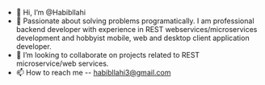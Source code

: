- 👋 Hi, I’m @Habibllahi
- 👀 Passionate about solving problems programatically. I am professional backend developer with experience in REST webservices/microservices development and            hobbyist mobile, web and desktop client application developer.
- 💞️ I’m looking to collaborate on projects related to REST microservice/web services.
- 📫 How to reach me -- habibllahi3@gmail.com

<!---
Habibllahi/Habibllahi is a ✨ special ✨ repository because its `README.md` (this file) appears on your GitHub profile.
You can click the Preview link to take a look at your changes.
--->
